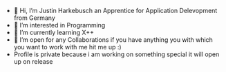 - 👋 Hi, I’m Justin Harkebusch an Apprentice for Application Delevopment from Germany
- 👀 I’m interested in Programming  
- 🌱 I’m currently learning X++
- 💞️ I’m open for any Collaborations if you have anything you with which you want to work with me hit me up :)
- Profile is private because i am working on something special it will open up on release 

<!---
jharkebusch/jharkebusch is a ✨ special ✨ repository because its `README.md` (this file) appears on your GitHub profile.
You can click the Preview link to take a look at your changes.
--->
